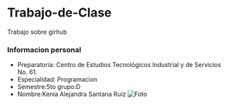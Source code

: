# Trabajo-de-Clase
Trabajo sobre girhub
### Informacion personal
- Preparatoria: Centro de Estudios Tecnológicos Industrial y de Servicios No. 61. 
- Especialidad: Programacion
- Semestre:5to grupo:D
- Nombre:Kenia Alejandra Santana Ruiz
![Foto](blob:https://web.whatsapp.com/a7bc0d59-d7f2-41ff-ac58-23780fb747a1)
